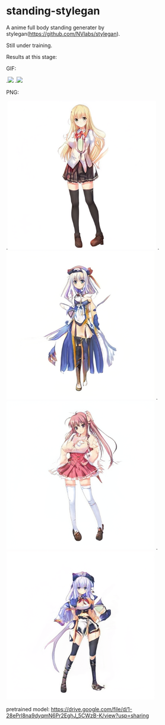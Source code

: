 # standing-stylegan

A anime full body standing generater by stylegan(https://github.com/NVlabs/stylegan).

Still under training.

Results at this stage:

GIF:

.<img src="https://github.com/zampie/standing-stylegan/blob/master/inter_Tue_Feb_18_21_56_19_2020_seeds_0_1_2_3.gif" width="400"/>
.<img src="https://github.com/zampie/standing-stylegan/blob/master/inter_Tue_Feb_18_22_02_07_2020_seeds_0_75_97_71.gif" width="400"/>

PNG:

.<img src="https://github.com/zampie/standing-stylegan/blob/master/result/seed%3D0.png" width="400"/>
.<img src="https://github.com/zampie/standing-stylegan/blob/master/result/seed%3D3.png" width="400"/>
.<img src="https://github.com/zampie/standing-stylegan/blob/master/result/seed%3D71.png" width="400"/>
.<img src="https://github.com/zampie/standing-stylegan/blob/master/result/seed%3D97.png" width="400"/>

pretrained model:
https://drive.google.com/file/d/1-28ePrl8na9dyqmN6Pr2EghJ_5CWzB-K/view?usp=sharing
